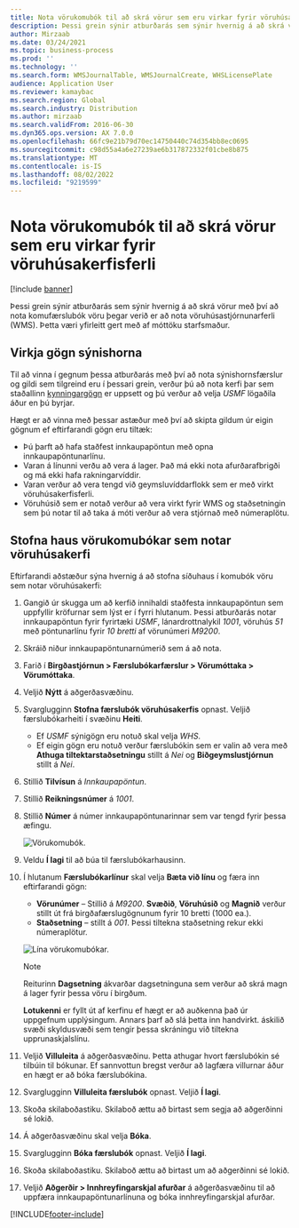 ```yaml
---
title: Nota vörukomubók til að skrá vörur sem eru virkar fyrir vöruhúsakerfisferli
description: Þessi grein sýnir atburðarás sem sýnir hvernig á að skrá vörur með því að nota komufærslubók vöru þegar verið er að nota vöruhúsastjórnunarferli (WMS).
author: Mirzaab
ms.date: 03/24/2021
ms.topic: business-process
ms.prod: ''
ms.technology: ''
ms.search.form: WMSJournalTable, WMSJournalCreate, WHSLicensePlate
audience: Application User
ms.reviewer: kamaybac
ms.search.region: Global
ms.search.industry: Distribution
ms.author: mirzaab
ms.search.validFrom: 2016-06-30
ms.dyn365.ops.version: AX 7.0.0
ms.openlocfilehash: 66fc9e21b79d70ec14750440c74d354bb8ec0695
ms.sourcegitcommit: c98d55a4a6e27239ae6b317872332f01cbe8b875
ms.translationtype: MT
ms.contentlocale: is-IS
ms.lasthandoff: 08/02/2022
ms.locfileid: "9219599"
---
```

# <a name="register-items-enabled-for-warehouse-management-processes-using-an-item-arrival-journal"></a>Nota vörukomubók til að skrá vörur sem eru virkar fyrir vöruhúsakerfisferli

[!include [banner](../../includes/banner.md)]

Þessi grein sýnir atburðarás sem sýnir hvernig á að skrá vörur með því að nota komufærslubók vöru þegar verið er að nota vöruhúsastjórnunarferli (WMS). Þetta væri yfirleitt gert með af móttöku starfsmaður.

## <a name="enable-sample-data"></a>Virkja gögn sýnishorna

Til að vinna í gegnum þessa atburðarás með því að nota sýnishornsfærslur og gildi sem tilgreind eru í þessari grein, verður þú að nota kerfi þar sem staðallinn [kynningargögn](../../../fin-ops-core/fin-ops/get-started/demo-data.md) er uppsett og þú verður að velja *USMF* lögaðila áður en þú byrjar.

Hægt er að vinna með þessar astæður með því að skipta gildum úr eigin gögnum ef eftirfarandi gögn eru tiltæk:

- Þú þarft að hafa staðfest innkaupapöntun með opna innkaupapöntunarlínu.
- Varan á línunni verðu að vera á lager. Það má ekki nota afurðarafbrigði og má ekki hafa rakningarvíddir.
- Varan verður að vera tengd við geymsluvíddarflokk sem er með virkt vöruhúsakerfisferli.
- Vöruhúsið sem er notað verður að vera virkt fyrir WMS og staðsetningin sem þú notar til að taka á móti verður að vera stjórnað með númeraplötu.

## <a name="create-an-item-arrival-journal-header-that-uses-warehouse-management"></a>Stofna haus vörukomubókar sem notar vöruhúsakerfi

Eftirfarandi aðstæður sýna hvernig á að stofna síðuhaus í komubók vöru sem notar vöruhúsakerfi:

1. Gangið úr skugga um að kerfið innihaldi staðfesta innkaupapöntun sem uppfyllir kröfurnar sem lýst er í fyrri hlutanum. Þessi atburðarás notar innkaupapöntun fyrir fyrirtæki *USMF*, lánardrottnalykil *1001*, vöruhús *51* með pöntunarlínu fyrir *10 bretti* af vörunúmeri *M9200*.
1. Skráið niður innkaupapöntunarnúmerið sem á að nota.
1. Farið í **Birgðastjórnun \> Færslubókarfærslur \> Vörumóttaka \> Vörumóttaka**.
1. Veljið **Nýtt** á aðgerðasvæðinu.
1. Svarglugginn **Stofna færslubók vöruhúsakerfis** opnast. Veljið færslubókarheiti í svæðinu **Heiti**.
    - Ef *USMF* sýnigögn eru notuð skal velja *WHS*.
    - Ef eigin gögn eru notuð verður færslubókin sem er valin að vera með **Athuga tiltektarstaðsetningu** stillt á *Nei* og **Biðgeymslustjórnun** stillt á *Nei*.
1. Stillið **Tilvísun** á *Innkaupapöntun*.
1. Stillið **Reikningsnúmer** á *1001*.
1. Stillið **Númer** á númer innkaupapöntunarinnar sem var tengd fyrir þessa æfingu.

    ![Vörukomubók.](../media/item-arrival-journal-header.png "Vörukomubók")

1. Veldu **Í lagi** til að búa til færslubókarhausinn.
1. Í hlutanum **Færslubókarlínur** skal velja **Bæta við línu** og færa inn eftirfarandi gögn:
    - **Vörunúmer** – Stillið á *M9200*. **Svæðið**, **Vöruhúsið** og **Magnið** verður stillt út frá birgðafærslugögnunum fyrir 10 bretti (1000 ea.).
    - **Staðsetning** – stillt á  *001*. Þessi tiltekna staðsetning rekur ekki númeraplötur.

    ![Lína vörukomubókar.](../media/item-arrival-journal-line.png "Lína vörukomubókar")

    > [!NOTE]
    > Reiturinn **Dagsetning** ákvarðar dagsetninguna sem verður að skrá magn á lager fyrir þessa vöru í birgðum.  
    >
    > **Lotukenni** er fyllt út af kerfinu ef hægt er að auðkenna það úr uppgefnum upplýsingum. Annars þarf að slá þetta inn handvirkt. áskilið svæði skyldusvæði sem tengir þessa skráningu við tiltekna upprunaskjalslínu.  

1. Veljið **Villuleita** á aðgerðasvæðinu. Þetta athugar hvort færslubókin sé tilbúin til bókunar. Ef sannvottun bregst verður að lagfæra villurnar áður en hægt er að bóka færslubókina.  
1. Svarglugginn **Villuleita færslubók** opnast. Veljið **Í lagi**.
1. Skoða skilaboðastiku. Skilaboð ættu að birtast sem segja að aðgerðinni sé lokið.  
1. Á aðgerðasvæðinu skal velja **Bóka**.
1. Svarglugginn **Bóka færslubók** opnast. Veljið **Í lagi**.
1. Skoða skilaboðastiku. Skilaboð ættu að birtast um að aðgerðinni sé lokið.
1. Veljið **Aðgerðir > Innhreyfingarskjal afurðar** á aðgerðasvæðinu til að uppfæra innkaupapöntunarlínuna og bóka innhreyfingarskjal afurðar.


[!INCLUDE[footer-include](../../../includes/footer-banner.md)]
